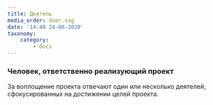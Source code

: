 ```yaml
---
title: Деятель
media_order: doer.svg
date: '14:40 24-06-2020'
taxonomy:
    category:
        - docs
---
```


### Человек, ответственно реализующий проект

За воплощение проекта отвечают один или несколько деятелей, сфокусированных на достижении целей проекта.
